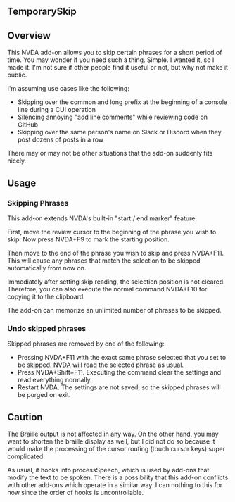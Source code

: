 ## TemporarySkip

## Overview

This NVDA add-on allows you to skip certain phrases for a short period of time. You may wonder if you need such a thing. Simple. I wanted it, so I made it. I'm not sure if other people find it useful or not, but why not make it public.

I'm assuming use cases like the following:
- Skipping over the common and long prefix at the beginning of a console line during a CUI operation
- Silencing annoying "add line comments" while reviewing code on GitHub
- Skipping over the same person's name on Slack or Discord when they post dozens of posts in a row

There may or may not be other situations that the add-on suddenly fits nicely.

## Usage

### Skipping Phrases

This add-on extends NVDA's built-in "start / end marker" feature. 

First, move the review cursor to the beginning of the phrase you wish to skip. Now press NVDA+F9 to mark the starting position.

Then move to the end of the phrase you wish to skip and press NVDA+F11. This will cause any phrases that match the selection to be skipped automatically from now on.

Immediately after setting skip reading, the selection position is not cleared. Therefore, you can also execute the normal command NVDA+F10 for copying it to the clipboard.

The add-on can memorize an unlimited number of phrases to be skipped.

### Undo skipped phrases

Skipped phrases are removed by one of the following:

- Pressing NVDA+F11 with the exact same phrase selected that you set to be skipped. NVDA will read the selected phrase as usual.
- Press NVDA+Shift+F11. Executing the command clear the settings and read everything normally.
- Restart NVDA. The settings are not saved, so the skipped phrases will be purged on exit.

## Caution

The Braille output is not affected in any way. On the other hand, you may want to shorten the braille display as well, but I did not do so because it would make the processing of the cursor routing (touch cursor keys)  super complicated.

As usual, it hooks into processSpeech, which is used by add-ons that modify the text to be spoken. There is a possibility that this add-on conflicts with other add-ons which operate in a similar way. I can nothing to this for now since the order of hooks is uncontrollable.
